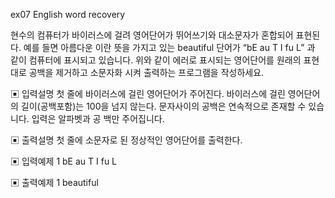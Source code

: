 ex07
English word recovery

현수의 컴퓨터가 바이러스에 걸려 영어단어가 뛰어쓰기와 대소문자가 혼합되어 표현된다.
예를 들면 아름다운 이란 뜻을 가지고 있는 beautiful 단어가 “bE au T I fu L” 과 같이
컴퓨터에 표시되고 있습니다. 위와 같이 에러로 표시되는 영어단어를 원래의 표현대로 공백을
제거하고 소문자화 시켜 출력하는 프로그램을 작성하세요.

▣ 입력설명
첫 줄에 바이러스에 걸린 영어단어가 주어진다. 바이러스에 걸린 영어단어의 길이(공백포함)는
100을 넘지 않는다. 문자사이의 공백은 연속적으로 존재할 수 있습니다. 입력은 알파벳과 공
백만 주어집니다.

▣ 출력설명
첫 줄에 소문자로 된 정상적인 영어단어를 출력한다.

▣ 입력예제 1
bE au T I fu L

▣ 출력예제 1
beautiful